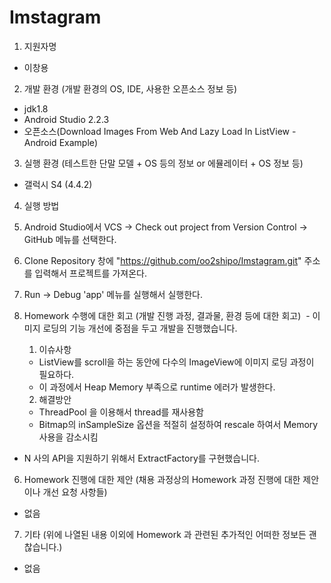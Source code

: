 # Imstagram

1. 지원자명
 - 이창용

2. 개발 환경 (개발 환경의 OS, IDE, 사용한 오픈소스 정보 등)
 - jdk1.8
 - Android Studio 2.2.3
 - 오픈소스(Download Images From Web And Lazy Load In ListView - Android Example)

3. 실행 환경 (테스트한 단말 모델 + OS 등의 정보 or 에뮬레이터 + OS 정보 등)
 - 갤럭시 S4 (4.4.2)

4. 실행 방법
  1. Android Studio에서 VCS -> Check out project from Version Control -> GitHub 메뉴를 선택한다.
  2. Clone Repository 창에 "https://github.com/oo2shipo/Imstagram.git" 주소를 입력해서 프로젝트를 가져온다.
  3. Run -> Debug 'app' 메뉴를 실행해서 실행한다.

5. Homework 수행에 대한 회고 (개발 진행 과정, 결과물, 환경 등에 대한 회고)
  - 이미지 로딩의 기능 개선에 중점을 두고 개발을 진행했습니다.
    1. 이슈사항
      * ListView를 scroll을 하는 동안에 다수의 ImageView에 이미지 로딩 과정이 필요하다.
      * 이 과정에서 Heap Memory 부족으로 runtime 에러가 발생한다.
    2. 해결방안
      * ThreadPool 을 이용해서 thread를 재사용함 
      * Bitmap의 inSampleSize 옵션을 적절히 설정하여 rescale 하여서 Memory 사용을 감소시킴
  - N 사의 API을 지원하기 위해서 ExtractFactory를 구현했습니다.

6. Homework 진행에 대한 제안 (채용 과정상의 Homework 과정 진행에 대한 제안이나 개선 요청 사항들)
 - 없음

7. 기타 (위에 나열된 내용 이외에 Homework 과 관련된 추가적인 어떠한 정보든 괜찮습니다.)
 - 없음
